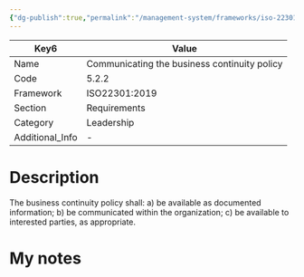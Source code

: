 ```yaml
---
{"dg-publish":true,"permalink":"/management-system/frameworks/iso-22301-2019/iso-22301-2019-5-2-2/","tags":["requirement"],"noteIcon":"1"}
---
```



<div><table class="dataview table-view-table"><thead class="table-view-thead"><tr class="table-view-tr-header"><th class="table-view-th"><span>Key</span><span class="dataview small-text">6</span></th><th class="table-view-th"><span>Value</span></th></tr></thead><tbody class="table-view-tbody"><tr><td><span>Name</span></td><td><span>Communicating the business continuity policy</span></td></tr><tr><td><span>Code</span></td><td><span>5.2.2</span></td></tr><tr><td><span>Framework</span></td><td><span>ISO22301:2019</span></td></tr><tr><td><span>Section</span></td><td><span>Requirements</span></td></tr><tr><td><span>Category</span></td><td><span>Leadership</span></td></tr><tr><td><span>Additional_Info</span></td><td><span>-</span></td></tr></tbody></table></div>

# Description

The business continuity policy shall: a) be available as documented information; b) be communicated within the organization; c) be available to interested parties, as appropriate. 

# My notes
